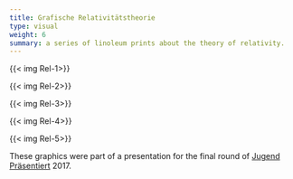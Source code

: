```yaml
---
title: Grafische Relativitätstheorie
type: visual
weight: 6
summary: a series of linoleum prints about the theory of relativity.
---
```

{{< img Rel-1>}}

{{< img Rel-2>}}

{{< img Rel-3>}}

{{< img Rel-4>}}

{{< img Rel-5>}}

These graphics were part of a presentation for the final round of [Jugend Präsentiert](https://www.jugend-praesentiert.de/) 2017.
